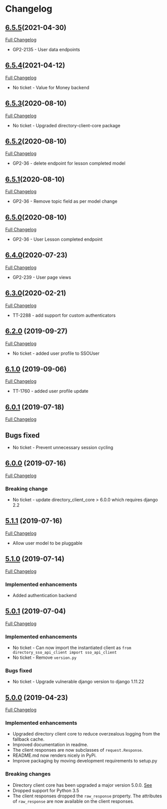 # Changelog

## [6.5.5](https://pypi.org/project/directory-sso-api-client/6.5.5/)(2021-04-30)
[Full Changelog](https://github.com/uktrade/directory-sso-api-client/pull/58/files)

- GP2-2135 - User data endpoints

## [6.5.4](https://pypi.org/project/directory-sso-api-client/6.5.4/)(2021-04-12)
[Full Changelog](https://github.com/uktrade/directory-sso-api-client/pull/57/files)

- No ticket - Value for Money backend

## [6.5.3](https://pypi.org/project/directory-sso-api-client/6.5.3/)(2020-08-10)
[Full Changelog](https://github.com/uktrade/directory-sso-api-client/pull/54/files)

- No ticket - Upgraded directory-client-core package

## [6.5.2](https://pypi.org/project/directory-sso-api-client/6.5.2/)(2020-08-10)
[Full Changelog](https://github.com/uktrade/directory-sso-api-client/pull/53/files)

- GP2-36 - delete endpoint for lesson completed model

## [6.5.1](https://pypi.org/project/directory-sso-api-client/6.5.1/)(2020-08-10)
[Full Changelog](https://github.com/uktrade/directory-sso-api-client/pull/53/files)

- GP2-36 - Remove topic field as per model change

## [6.5.0](https://pypi.org/project/directory-sso-api-client/6.5.0/)(2020-08-10)
[Full Changelog](https://github.com/uktrade/directory-sso-api-client/pull/53/files)

- GP2-36 - User Lesson completed endpoint

## [6.4.0](https://pypi.org/project/directory-sso-api-client/6.4.0/)(2020-07-23)
[Full Changelog](https://github.com/uktrade/directory-sso-api-client/pull/51/files)

- GP2-239 - User page views

## [6.3.0](https://pypi.org/project/directory-sso-api-client/6.3.0/)(2020-02-21)
[Full Changelog](https://github.com/uktrade/directory-sso-api-client/pull/50/files)

- TT-2288 - add support for custom authenticators

## [6.2.0](https://pypi.org/project/directory-sso-api-client/6.2.0/) (2019-09-27)
[Full Changelog](https://github.com/uktrade/directory-sso-api-client/pull/49/files)

- No ticket - added user profile to SSOUser

## [6.1.0](https://pypi.org/project/directory-sso-api-client/6.1.0/) (2019-09-06)
[Full Changelog](https://github.com/uktrade/directory-sso-api-client/pull/48/files)

- TT-1760 - added user profile update

## [6.0.1](https://pypi.org/project/directory-sso-api-client/6.0.1/) (2019-07-18)
[Full Changelog](https://github.com/uktrade/directory-sso-api-client/pull/38/files)

## Bugs fixed
- No ticket - Prevent unnecessary session cycling

## [6.0.0](https://pypi.org/project/directory-sso-api-client/6.0.0/) (2019-07-16)
[Full Changelog](https://github.com/uktrade/directory-sso-api-client/pull/38/files)

 ### Breaking change

 - No ticket - update directory_client_core > 6.0.0 which requires django 2.2 

## [5.1.1](https://pypi.org/project/directory-sso-api-client/5.1.1/) (2019-07-16)
[Full Changelog](https://github.com/uktrade/directory-sso-api-client/pull/38/files)

- Allow user model to be pluggable

## [5.1.0](https://pypi.org/project/directory-sso-api-client/5.1.0/) (2019-07-14)
[Full Changelog](https://github.com/uktrade/directory-sso-api-client/pull/37/files)

### Implemented enhancements

- Added authentication backend

## [5.0.1](https://pypi.org/project/directory-sso-api-client/5.0.1/) (2019-07-04)
[Full Changelog](https://github.com/uktrade/directory-sso-api-client/pull/36/files)

### Implemented enhancements
- No ticket - Can now import the instantiated client as `from directory_sso_api_client import sso_api_client`
- No ticket - Remove `version.py`

### Bugs fixed
- No ticket - Upgrade vulnerable django version to django 1.11.22


## [5.0.0](https://pypi.org/project/directory-sso-api-client/5.0.0/) (2019-04-23)
[Full Changelog](https://github.com/uktrade/directory-sso-api-client/pull/35/files)

### Implemented enhancements

- Upgraded directory client core to reduce overzealous logging from the fallback cache.
- Improved documentation in readme.
- The client responses are now subclasses of `request.Response`.
- README.md now renders nicely in PyPi.
- Improve packaging by moving development requirements to setup.py

### Breaking changes

- Directory client core has been upgraded a major version 5.0.0. [See](https://github.com/uktrade/directory-client-core/pull/16)
- Dropped support for Python 3.5
- The client responses dropped the `raw_response` property. The attributes of `raw_response` are now available on the client responses.
